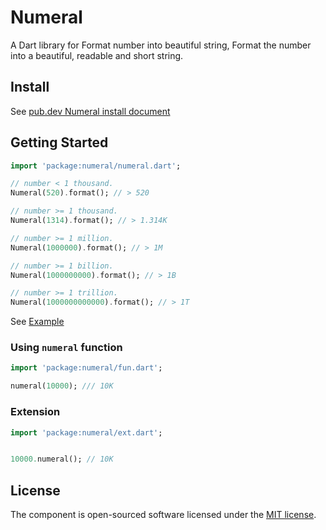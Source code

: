 # Numeral

A Dart library for Format number into beautiful string, Format the number into a beautiful, readable and short string.

## Install

See [pub.dev Numeral install document](https://pub.dev/packages/numeral/install)

## Getting Started

```dart
import 'package:numeral/numeral.dart';

// number < 1 thousand.
Numeral(520).format(); // > 520

// number >= 1 thousand.
Numeral(1314).format(); // > 1.314K

// number >= 1 million.
Numeral(1000000).format(); // > 1M

// number >= 1 billion.
Numeral(1000000000).format(); // > 1B

// number >= 1 trillion.
Numeral(1000000000000).format(); // > 1T
```

See [Example](example)


### Using `numeral` function

```dart
import 'package:numeral/fun.dart';

numeral(10000); /// 10K
```

### Extension

```dart
import 'package:numeral/ext.dart';


10000.numeral(); // 10K
```

## License

The component is open-sourced software licensed under the [MIT license](LICENSE).
